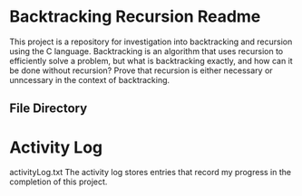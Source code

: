 # Backtracking Recursion Readme
This project is a repository for investigation into backtracking and recursion using the C language. Backtracking is an algorithm that uses recursion to efficiently solve a problem, but what is backtracking exactly, and how can it be done without recursion? Prove that recursion is either necessary or unncessary in the context of backtracking.

## File Directory

# Activity Log
activityLog.txt
The activity log stores entries that record my progress in the completion of this project.